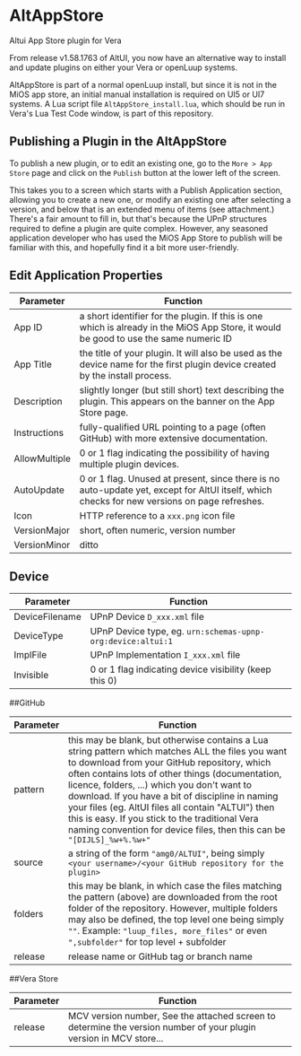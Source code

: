 # AltAppStore
Altui App Store plugin for Vera

From release v1.58.1763 of AltUI, you now have an alternative way to install and update plugins on either your Vera 
or openLuup systems.

AltAppStore is part of a normal openLuup install, but since it is not in the MiOS app store, an initial manual 
installation is required on UI5 or UI7 systems.  A Lua script file `AltAppStore_install.lua`, which should be run in Vera's 
Lua Test Code window, is part of this repository.

## Publishing a Plugin in the AltAppStore

To publish a new plugin, or to edit an existing one, go to the `More > App Store` page and click on the `Publish` button at the lower left of the screen.

This takes you to a screen which starts with a Publish Application section, allowing you to create a new one, or modify an existing one after selecting a version, and below that is an extended menu of items (see attachment.)  There's a fair amount to fill in, but that's because the UPnP structures required to define a plugin are quite complex.  However, any seasoned application developer who has used the MiOS App Store to publish will be familiar with this, and hopefully find it a bit more user-friendly.

## Edit Application Properties

|Parameter|Function |
|---------|---------|
App ID	|a short identifier for the plugin.  If this is one which is already in the MiOS App Store, it would be good to use the same numeric ID
App Title	|the title of your plugin.  It will also be used as the device name for the first plugin device created by the install process.
Description	|slightly longer (but still short) text describing the plugin.  This appears on the banner on the App Store page.
Instructions	|fully-qualified URL pointing to a page (often GitHub) with more extensive documentation.
AllowMultiple	|0 or 1 flag indicating the possibility of having multiple plugin devices.
AutoUpdate	|0 or 1 flag.  Unused at present, since there is no auto-update yet, except for AltUI itself, which checks for new versions on page refreshes.
Icon	|HTTP reference to a `xxx.png` icon file
VersionMajor	|short, often numeric, version number
VersionMinor	|ditto

## Device

|Parameter|Function |
|---------|---------|
|DeviceFilename	|UPnP Device `D_xxx.xml` file
|DeviceType	|UPnP Device type, eg. `urn:schemas-upnp-org:device:altui:1`
|ImplFile	|UPnP Implementation `I_xxx.xml` file
|Invisible	|0 or 1 flag indicating device visibility (keep this 0)

##GitHub

|Parameter|Function |
|---------|---------|
pattern	|this may be blank, but otherwise contains a Lua string pattern which matches ALL the files you want to download from your GitHub repository, which often contains lots of other things (documentation, licence, folders, ...) which you don't want to download.  If you have a bit of discipline in naming your files (eg. AltUI files all contain "ALTUI") then this is easy.  If you stick to the traditional Vera naming convention for device files, then this can be `"[DIJLS]_%w+%.%w+"`
source	|a string of the form `"amg0/ALTUI"`, being simply `<your username>/<your GitHub repository for the plugin>`
folders	|this may be blank, in which case the files matching the pattern (above) are downloaded from the root folder of the repository.  However, multiple folders may also be defined, the top level one being simply `""`.  Example: `"luup_files, more_files"` or even  `",subfolder"` for top level + subfolder
release	|release name or GitHub tag or branch name

##Vera Store

|Parameter|Function |
|---------|---------|
release	| MCV version number, See the attached screen to determine the version number of your plugin version in MCV store...
